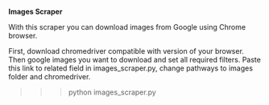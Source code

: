 **Images Scraper**

With this scraper you can download images from Google using Chrome browser.

First, download chromedriver compatible with version of your browser.
Then google images you want to download and set all required filters.
Paste this link to related field in images_scraper.py, change pathways to images folder and chromedriver.

>>>python
>>>images_scraper.py